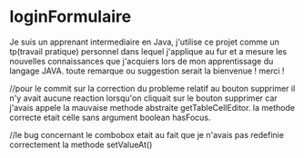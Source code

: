 # loginFormulaire

Je suis un apprenant intermediaire en Java, j'utilise ce projet comme un tp(travail pratique) personnel dans lequel 
j'applique au fur et a mesure les nouvelles connaissances que j'acquiers lors de mon apprentissage du langage JAVA. 
toute remarque ou suggestion serait la bienvenue ! merci !

//pour le commit sur la correction du probleme relatif au bouton supprimer
il n'y avait aucune reaction lorsqu'on cliquait sur le bouton supprimer car j'avais appele la mauvaise methode abstraite
getTableCellEditor. la methode correcte etait celle sans argument boolean hasFocus.

//le bug concernant le combobox etait au fait que je n'avais pas redefinie correctement la methode setValueAt()


